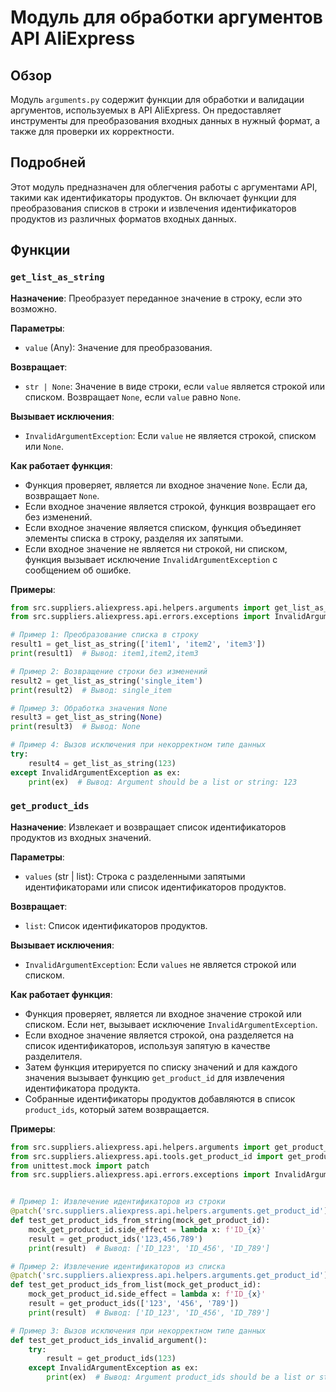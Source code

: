 # Модуль для обработки аргументов API AliExpress
## Обзор

Модуль `arguments.py` содержит функции для обработки и валидации аргументов, используемых в API AliExpress. Он предоставляет инструменты для преобразования входных данных в нужный формат, а также для проверки их корректности.

## Подробней

Этот модуль предназначен для облегчения работы с аргументами API, такими как идентификаторы продуктов. Он включает функции для преобразования списков в строки и извлечения идентификаторов продуктов из различных форматов входных данных.

## Функции

### `get_list_as_string`

**Назначение**: Преобразует переданное значение в строку, если это возможно.

**Параметры**:
- `value` (Any): Значение для преобразования.

**Возвращает**:
- `str | None`: Значение в виде строки, если `value` является строкой или списком. Возвращает `None`, если `value` равно `None`.

**Вызывает исключения**:
- `InvalidArgumentException`: Если `value` не является строкой, списком или `None`.

**Как работает функция**:
- Функция проверяет, является ли входное значение `None`. Если да, возвращает `None`.
- Если входное значение является строкой, функция возвращает его без изменений.
- Если входное значение является списком, функция объединяет элементы списка в строку, разделяя их запятыми.
- Если входное значение не является ни строкой, ни списком, функция вызывает исключение `InvalidArgumentException` с сообщением об ошибке.

**Примеры**:

```python
from src.suppliers.aliexpress.api.helpers.arguments import get_list_as_string
from src.suppliers.aliexpress.api.errors.exceptions import InvalidArgumentException

# Пример 1: Преобразование списка в строку
result1 = get_list_as_string(['item1', 'item2', 'item3'])
print(result1)  # Вывод: item1,item2,item3

# Пример 2: Возвращение строки без изменений
result2 = get_list_as_string('single_item')
print(result2)  # Вывод: single_item

# Пример 3: Обработка значения None
result3 = get_list_as_string(None)
print(result3)  # Вывод: None

# Пример 4: Вызов исключения при некорректном типе данных
try:
    result4 = get_list_as_string(123)
except InvalidArgumentException as ex:
    print(ex)  # Вывод: Argument should be a list or string: 123
```

### `get_product_ids`

**Назначение**: Извлекает и возвращает список идентификаторов продуктов из входных значений.

**Параметры**:
- `values` (str | list): Строка с разделенными запятыми идентификаторами или список идентификаторов продуктов.

**Возвращает**:
- `list`: Список идентификаторов продуктов.

**Вызывает исключения**:
- `InvalidArgumentException`: Если `values` не является строкой или списком.

**Как работает функция**:
- Функция проверяет, является ли входное значение строкой или списком. Если нет, вызывает исключение `InvalidArgumentException`.
- Если входное значение является строкой, она разделяется на список идентификаторов, используя запятую в качестве разделителя.
- Затем функция итерируется по списку значений и для каждого значения вызывает функцию `get_product_id` для извлечения идентификатора продукта.
- Собранные идентификаторы продуктов добавляются в список `product_ids`, который затем возвращается.

**Примеры**:

```python
from src.suppliers.aliexpress.api.helpers.arguments import get_product_ids
from src.suppliers.aliexpress.api.tools.get_product_id import get_product_id
from unittest.mock import patch
from src.suppliers.aliexpress.api.errors.exceptions import InvalidArgumentException


# Пример 1: Извлечение идентификаторов из строки
@patch('src.suppliers.aliexpress.api.helpers.arguments.get_product_id')
def test_get_product_ids_from_string(mock_get_product_id):
    mock_get_product_id.side_effect = lambda x: f'ID_{x}'
    result = get_product_ids('123,456,789')
    print(result)  # Вывод: ['ID_123', 'ID_456', 'ID_789']

# Пример 2: Извлечение идентификаторов из списка
@patch('src.suppliers.aliexpress.api.helpers.arguments.get_product_id')
def test_get_product_ids_from_list(mock_get_product_id):
    mock_get_product_id.side_effect = lambda x: f'ID_{x}'
    result = get_product_ids(['123', '456', '789'])
    print(result)  # Вывод: ['ID_123', 'ID_456', 'ID_789']

# Пример 3: Вызов исключения при некорректном типе данных
def test_get_product_ids_invalid_argument():
    try:
        result = get_product_ids(123)
    except InvalidArgumentException as ex:
        print(ex)  # Вывод: Argument product_ids should be a list or string